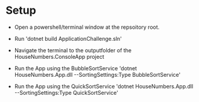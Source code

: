# Setup
- Open a powershell/terminal window at the repsoitory root.
- Run 'dotnet build ApplicationChallenge.sln'
- Navigate the terminal to the outputfolder of the HouseNumbers.ConsoleApp project

- Run the App using the BubbleSortService 'dotnet HouseNumbers.App.dll --SortingSettings:Type BubbleSortService'
- Run the App using the QuickSortService 'dotnet HouseNumbers.App.dll --SortingSettings:Type QuickSortService'
